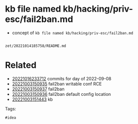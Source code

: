 # kb file named kb/hacking/priv-esc/fail2ban.md

- concept of `kb file named kb/hacking/priv-esc/fail2ban.md`

```
```

` zet/20221014185758/README.md `

# Related

- [20221016233712](/zet/20221016233712/README.md) commits for day of 2022-09-08
- [20221003150935](/zet/20221003150935/README.md) fail2ban writable conf RCE
- [20221003150937](/zet/20221003150937/README.md) fail2ban
- [20221003150936](/zet/20221003150936/README.md) fail2ban default config location
- [20221003151443](/zet/20221003151443/README.md) kb

Tags:

    #idea
